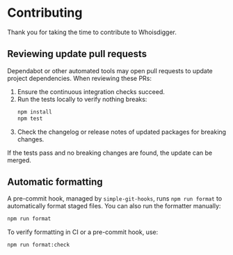 # Contributing

Thank you for taking the time to contribute to Whoisdigger.

## Reviewing update pull requests

Dependabot or other automated tools may open pull requests to update project dependencies. When reviewing these PRs:

1. Ensure the continuous integration checks succeed.
2. Run the tests locally to verify nothing breaks:
   ```bash
   npm install
   npm test
   ```
3. Check the changelog or release notes of updated packages for breaking changes.

If the tests pass and no breaking changes are found, the update can be merged.

## Automatic formatting

A pre-commit hook, managed by `simple-git-hooks`, runs `npm run format` to automatically format staged files. You can also run the formatter manually:

```bash
npm run format
```

To verify formatting in CI or a pre-commit hook, use:

```bash
npm run format:check
```
